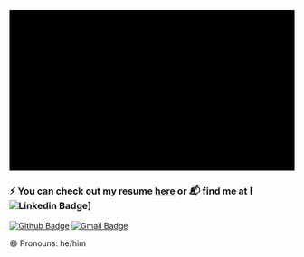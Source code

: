 ![Hey there, I'm Chirag. I'm a Data Scientist, a coder and a runner. Check out my work](https://github.com/chirag-jhamb/chirag-jhamb/raw/master/git_hi_there.gif)

### ⚡ You can check out my resume [here](http://bit.ly/git-cv) or 📬 find me at [![Linkedin Badge](https://img.shields.io/badge/-LinkedIn-blue?style=flat-square&logo=Linkedin&logoColor=white&link=http://linkedin.com/in/chiragjhamb)]
[![Github Badge](http://img.shields.io/badge/-Github-black?style=flat-square&logo=github&link=https://github.com/Defcon27/)](https://github.com/chirag-jhamb) 
[![Gmail Badge](https://img.shields.io/badge/-Gmail-d14836?style=flat-square&logo=Gmail&logoColor=white&link=mailto:defcon.sentinal95@gmail.com)](mailto:jhamb.chirag@gmail.com)

😄 Pronouns: he/him


<!--
**chirag-jhamb/chirag-jhamb** is a ✨ _special_ ✨ repository because its `README.md` (this file) appears on your GitHub profile.

Here are some ideas to get you started:

- 🔭 I’m currently working on ...
- 🌱 I’m currently learning ...
- 👯 I’m looking to collaborate on ...
- 🤔 I’m looking for help with ...
- 💬 Ask me about ...
- 📫 How to reach me: ...
- 😄 Pronouns: ...
- ⚡ Fun fact: ...
-->
